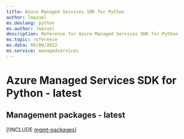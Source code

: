 ```yaml
---
title: Azure Managed Services SDK for Python
author: lmazuel
ms.devlang: python
ms.author: lmazuel
description: Reference for Azure Managed Services SDK for Python
ms.topic: reference
ms.data: 08/09/2022
ms.service: managedservices
---
```

# Azure Managed Services SDK for Python - latest

## Management packages - latest
[!INCLUDE [mgmt-packages](managed-services-mgmt-index.md)]